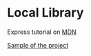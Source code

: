 # Local Library
Express tutorial on [MDN](https://developer.mozilla.org/zh-TW/docs/Learn/Server-side/Express_Nodejs)

[Sample of the project]()
